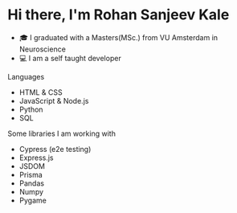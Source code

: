 # Hi there, I'm Rohan Sanjeev Kale

- 🎓 I graduated with a Masters(MSc.) from VU Amsterdam in Neuroscience
- 💻 I am a self taught developer


Languages

- HTML & CSS
- JavaScript & Node.js
- Python 
- SQL 

Some libraries I am working with

- Cypress (e2e testing) 
- Express.js
- JSDOM
- Prisma
- Pandas
- Numpy
- Pygame
